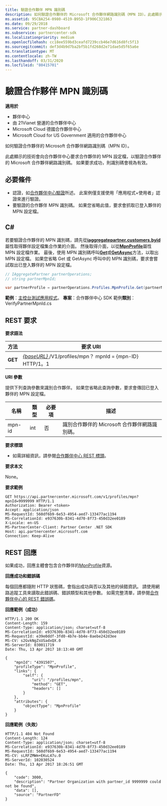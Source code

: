 ```yaml
---
title: 驗證合作夥伴 MPN 識別碼
description: 如何驗證合作夥伴的 Microsoft 合作夥伴網路識別碼（MPN ID）。此處顯示的技術會向合作夥伴中心要求合作夥伴的 MPN 設定檔，以驗證合作夥伴的 Microsoft 合作夥伴網路識別碼。
ms.assetid: 95CBA254-0980-4519-B95D-1F906C321863
ms.date: 09/29/2018
ms.service: partner-dashboard
ms.subservice: partnercenter-sdk
ms.localizationpriority: medium
ms.openlocfilehash: cc18ee559bd3ceafd7239ccb46e7d616d8fc5f13
ms.sourcegitcommit: def3d4b9d7ba2bf5b1fd268d2e71dae5d5f65a6e
ms.translationtype: MT
ms.contentlocale: zh-TW
ms.lasthandoff: 03/31/2020
ms.locfileid: "80415701"
---
```

# <a name="verify-a-partner-mpn-id"></a>驗證合作夥伴 MPN 識別碼

**適用於**

- 夥伴中心
- 由 21Vianet 營運的合作夥伴中心
- Microsoft Cloud 德國合作夥伴中心
- Microsoft Cloud for US Government 適用的合作夥伴中心

如何驗證合作夥伴的 Microsoft 合作夥伴網路識別碼（MPN ID）。

此處顯示的技術會向合作夥伴中心要求合作夥伴的 MPN 設定檔，以驗證合作夥伴的 Microsoft 合作夥伴網路識別碼。 如果要求成功，則識別碼會視為有效。

## <a name="span-idprerequisitesspan-idprerequisitesspan-idprerequisitesprerequisites"></a><span id="Prerequisites"/><span id="prerequisites"/><span id="PREREQUISITES"/>必要條件

- 認證，如[合作夥伴中心驗證](partner-center-authentication.md)所述。 此案例僅支援使用「應用程式+使用者」認證來進行驗證。
- 要驗證的合作夥伴 MPN 識別碼。 如果您省略此值，要求會抓取已登入夥伴的 MPN 設定檔。

## <a name="span-idc_span-idc_c"></a><span id="C_"/><span id="c_"/>C#

若要驗證合作夥伴的 MPN 識別碼，請先從[**iaggregatepartner.customers.byid**](https://docs.microsoft.com/dotnet/api/microsoft.store.partnercenter.ipartner.profiles)屬性取得夥伴設定檔集合作業的介面。 然後取得介面，以從[**MpnProfile**](https://docs.microsoft.com/dotnet/api/microsoft.store.partnercenter.profiles.ipartnerprofilecollection.mpnprofile)屬性 MPN 設定檔作業。 最後，使用 MPN 識別碼呼叫[**Get**](https://docs.microsoft.com/dotnet/api/microsoft.store.partnercenter.profiles.impnprofile.get)或[**GetAsync**](https://docs.microsoft.com/dotnet/api/microsoft.store.partnercenter.profiles.impnprofile.getasync)方法，以取出 MPN 設定檔。 如果您省略 Get 或 GetAsync 呼叫中的 MPN 識別碼，要求會嘗試取出已登入夥伴的 MPN 設定檔。

``` csharp
// IAggregatePartner partnerOperations;
// string partnerMpnId;

var partnerProfile = partnerOperations.Profiles.MpnProfile.Get(partnerMpnId);
```

**範例**：[主控台測試應用程式](console-test-app.md)。 **專案**：合作夥伴中心 SDK 範例**類別**： VerifyPartnerMpnId.cs

## <a name="span-id_requestspan-id_requestspan-id_request-rest-request"></a><span id="_Request"/><span id="_request"/><span id="_REQUEST"/> REST 要求


**要求語法**

| 方法  | 要求 URI                                                                         |
|---------|-------------------------------------------------------------------------------------|
| **GET** | [ *{baseURL}* ](partner-center-rest-urls.md)/V1/profiles/mpn？ mpnId = {mpn-ID} HTTP/1。1 |

**URI 參數**

提供下列查詢參數來識別合作夥伴。 如果您省略此查詢參數，要求會傳回已登入夥伴的 MPN 設定檔。

| 名稱   | 類型 | 必要項 | 描述                                                 |
|--------|------|----------|-------------------------------------------------------------|
| mpn-id | int  | 否       | 識別合作夥伴的 Microsoft 合作夥伴網路識別碼。 |

**要求標頭**

- 如需詳細資訊，請參閱[合作夥伴中心 REST 標頭](headers.md)。

**要求本文**

None。

**要求範例**

```http
GET https://api.partnercenter.microsoft.com/v1/profiles/mpn?mpnId=9999999 HTTP/1.1
Authorization: Bearer <token>
Accept: application/json
MS-RequestId: 560df6b9-6e53-4954-aed7-133477ac1194
MS-CorrelationId: e937630b-8341-4d70-8f73-450d32ee0189
X-Locale: en-US
MS-PartnerCenter-Client: Partner Center .NET SDK
Host: api.partnercenter.microsoft.com
Connection: Keep-Alive
```

## <a name="span-id_responsespan-id_responsespan-id_response-rest-response"></a><span id="_Response"/><span id="_response"/><span id="_RESPONSE"/> REST 回應

如果成功，回應主體會包含合作夥伴的[MpnProfile](profile-resources.md#mpnprofile)資源。

**回應成功和錯誤碼**

每個回應都隨附 HTTP 狀態碼，會指出成功與否以及其他的偵錯資訊。 請使用網路追蹤工具來讀取此錯誤碼、錯誤類型和其他參數。 如需完整清單，請參閱[合作夥伴中心的 REST 錯誤碼](error-codes.md)。

**回應範例（成功）**

```http
HTTP/1.1 200 OK
Content-Length: 159
Content-Type: application/json; charset=utf-8
MS-CorrelationId: e937630b-8341-4d70-8f73-450d32ee0189
MS-RequestId: e39e0ddf-3fd0-4b7e-bb4e-8aebe242d3ee
MS-CV: s2GvkNgZsUSadxQX.0
MS-ServerId: 030011719
Date: Thu, 13 Apr 2017 18:13:40 GMT

{
    "mpnId": "4391507",
    "profileType": "MpnProfile",
    "links": {
        "self": {
            "uri": "/profiles/mpn",
            "method": "GET",
            "headers": []
        }
    },
    "attributes": {
        "objectType": "MpnProfile"
    }
}
```

**回應範例（失敗）**

```http
HTTP/1.1 404 Not Found
Content-Length: 124
Content-Type: application/json; charset=utf-8
MS-CorrelationId: e937630b-8341-4d70-8f73-450d32ee0189
MS-RequestId: 560df6b9-6e53-4954-aed7-133477ac1194
MS-CV: sLRFZMWm+EKuL47u.0
MS-ServerId: 102030524
Date: Thu, 13 Apr 2017 18:26:51 GMT

{
    "code": 3000,
    "description": "Partner Organization with partner_id 9999999 could not be found",
    "data": [],
    "source": "PartnerFD"
}
```